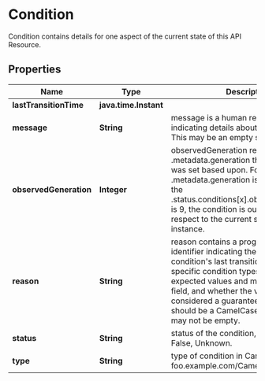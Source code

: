 

# Condition

Condition contains details for one aspect of the current state of this API Resource.

## Properties

Name | Type | Description | Notes
------------ | ------------- | ------------- | -------------
**lastTransitionTime** | **java.time.Instant** |  | 
**message** | **String** | message is a human readable message indicating details about the transition. This may be an empty string. | 
**observedGeneration** | **Integer** | observedGeneration represents the .metadata.generation that the condition was set based upon. For instance, if .metadata.generation is currently 12, but the .status.conditions[x].observedGeneration is 9, the condition is out of date with respect to the current state of the instance. |  [optional]
**reason** | **String** | reason contains a programmatic identifier indicating the reason for the condition&#39;s last transition. Producers of specific condition types may define expected values and meanings for this field, and whether the values are considered a guaranteed API. The value should be a CamelCase string. This field may not be empty. | 
**status** | **String** | status of the condition, one of True, False, Unknown. | 
**type** | **String** | type of condition in CamelCase or in foo.example.com/CamelCase. | 



